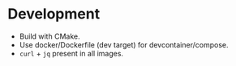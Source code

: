# Development

- Build with CMake.
- Use docker/Dockerfile (dev target) for devcontainer/compose.
- `curl` + `jq` present in all images.
